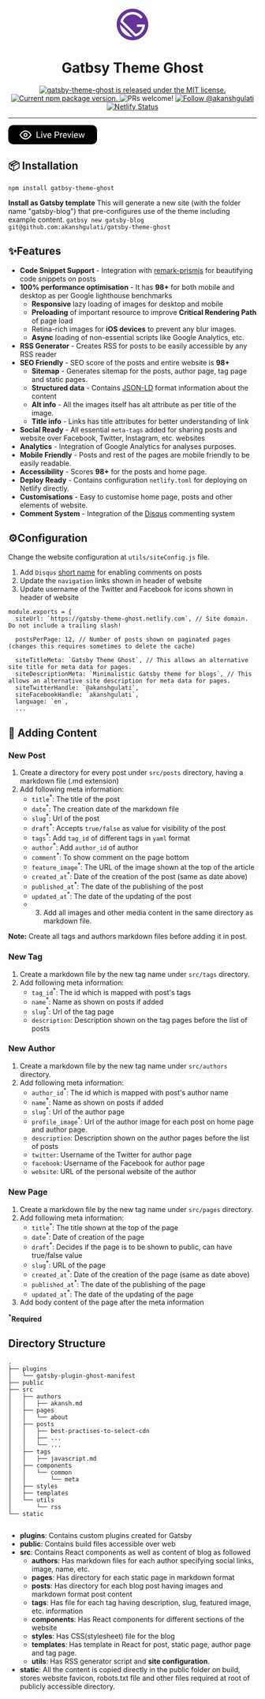 <p align="center">
<svg xmlns="http://www.w3.org/2000/svg" viewBox="0 0 28 28" focusable="false" width="64px"><title>Gatsby</title><path fill="#663399" d="M14,0C6.268,0,0,6.268,0,14s6.268,14,14,14s14-6.268,14-14S21.732,0,14,0z M6.2,21.8 C4.1,19.7,3,16.9,3,14.2L13.9,25C11.1,24.9,8.3,23.9,6.2,21.8z M16.4,24.7L3.3,11.6C4.4,6.7,8.8,3,14,3c3.7,0,6.9,1.8,8.9,4.5 l-1.5,1.3C19.7,6.5,17,5,14,5c-3.9,0-7.2,2.5-8.5,6L17,22.5c2.9-1,5.1-3.5,5.8-6.5H18v-2h7C25,19.2,21.3,23.6,16.4,24.7z"></path><g id="innards" fill="white"><path d="M6.2,21.8C4.1,19.7,3,16.9,3,14.2L13.9,25C11.1,24.9,8.3,23.9,6.2,21.8z"></path><path d="M16.4,24.7L3.3,11.6C4.4,6.7,8.8,3,14,3c3.7,0,6.9,1.8,8.9,4.5l-1.5,1.3C19.7,6.5,17,5,14,5 c-3.9,0-7.2,2.5-8.5,6L17,22.5c2.9-1,5.1-3.5,5.8-6.5H18v-2h7C25,19.2,21.3,23.6,16.4,24.7z"></path></g></svg>
</p>
<h1 align="center">
Gatbsy Theme Ghost
</h1>
<p align="center">
  <a href="https://github.com/akanshgulati/gatsby-themes-ghost/blob/master/LICENSE">
    <img src="https://img.shields.io/badge/license-MIT-blue.svg" alt="gatsby-theme-ghost is released under the MIT license." />
  </a>
  <a href="https://www.npmjs.org/package/gatsby-theme-ghost">
    <img src="https://img.shields.io/npm/v/gatsby-theme-ghost.svg" alt="Current npm package version." />
  </a>
  <img src="https://img.shields.io/badge/PRs-welcome-brightgreen.svg" alt="PRs welcome!" />
  <a href="https://twitter.com/intent/follow?screen_name=akanshgulati">
    <img src="https://img.shields.io/twitter/follow/akanshgulati.svg?label=Follow%20@akanshgulati" alt="Follow @akanshgulati" />
  </a>
  <a href="https://app.netlify.com/sites/gatsby-theme-ghost/deploys">
      <img src="https://api.netlify.com/api/v1/badges/5a4f3e8c-82cb-411d-89f1-fcfde2d3cf80/deploy-status" alt="Netlify Status" />
    </a>
</p>
<p>
<hr/>
<a href="https://gatsby-theme-ghost.netlify.com/" target="_blank">
<svg width="180" height="39" viewBox="0 0 180 39" fill="none" xmlns="http://www.w3.org/2000/svg">
<rect width="180" height="39" rx="10" fill="black"/>
<path d="M24 20C24 20 28 12 35 12C42 12 46 20 46 20C46 20 42 28 35 28C28 28 24 20 24 20Z" stroke="white" stroke-width="2" stroke-linecap="round" stroke-linejoin="round"/>
<path d="M35 23C36.6569 23 38 21.6569 38 20C38 18.3431 36.6569 17 35 17C33.3431 17 32 18.3431 32 20C32 21.6569 33.3431 23 35 23Z" stroke="white" stroke-width="2" stroke-linecap="round" stroke-linejoin="round"/>
<path d="M59.1816 24.6201H65.2461V26H57.4854V13.2031H59.1816V24.6201ZM68.6826 26H67.0566V16.4902H68.6826V26ZM66.9248 13.9678C66.9248 13.7041 67.0039 13.4814 67.1621 13.2998C67.3262 13.1182 67.5664 13.0273 67.8828 13.0273C68.1992 13.0273 68.4395 13.1182 68.6035 13.2998C68.7676 13.4814 68.8496 13.7041 68.8496 13.9678C68.8496 14.2314 68.7676 14.4512 68.6035 14.627C68.4395 14.8027 68.1992 14.8906 67.8828 14.8906C67.5664 14.8906 67.3262 14.8027 67.1621 14.627C67.0039 14.4512 66.9248 14.2314 66.9248 13.9678ZM74.4307 23.7939L76.7861 16.4902H78.4473L75.0371 26H73.7979L70.3525 16.4902H72.0137L74.4307 23.7939ZM83.835 26.1758C82.5459 26.1758 81.4971 25.7539 80.6885 24.9102C79.8799 24.0605 79.4756 22.9268 79.4756 21.5088V21.21C79.4756 20.2666 79.6543 19.4258 80.0117 18.6875C80.375 17.9434 80.8789 17.3633 81.5234 16.9473C82.1738 16.5254 82.877 16.3145 83.6328 16.3145C84.8691 16.3145 85.8301 16.7217 86.5156 17.5361C87.2012 18.3506 87.5439 19.5166 87.5439 21.0342V21.7109H81.1016C81.125 22.6484 81.3975 23.4072 81.9189 23.9873C82.4463 24.5615 83.1143 24.8486 83.9229 24.8486C84.4971 24.8486 84.9834 24.7314 85.3818 24.4971C85.7803 24.2627 86.1289 23.9521 86.4277 23.5654L87.4209 24.3389C86.624 25.5635 85.4287 26.1758 83.835 26.1758ZM83.6328 17.6504C82.9766 17.6504 82.4258 17.8906 81.9805 18.3711C81.5352 18.8457 81.2598 19.5137 81.1543 20.375H85.918V20.252C85.8711 19.4258 85.6484 18.7871 85.25 18.3359C84.8516 17.8789 84.3125 17.6504 83.6328 17.6504ZM95.8408 20.9902V26H94.1533V13.2031H98.873C100.273 13.2031 101.369 13.5605 102.16 14.2754C102.957 14.9902 103.355 15.9365 103.355 17.1143C103.355 18.3564 102.966 19.3145 102.187 19.9883C101.413 20.6562 100.303 20.9902 98.8555 20.9902H95.8408ZM95.8408 19.6104H98.873C99.7754 19.6104 100.467 19.3994 100.947 18.9775C101.428 18.5498 101.668 17.9346 101.668 17.1318C101.668 16.3701 101.428 15.7607 100.947 15.3037C100.467 14.8467 99.8076 14.6094 98.9697 14.5918H95.8408V19.6104ZM109.851 17.9492C109.604 17.9082 109.338 17.8877 109.051 17.8877C107.984 17.8877 107.261 18.3418 106.88 19.25V26H105.254V16.4902H106.836L106.862 17.5889C107.396 16.7393 108.151 16.3145 109.13 16.3145C109.446 16.3145 109.687 16.3555 109.851 16.4375V17.9492ZM115.124 26.1758C113.835 26.1758 112.786 25.7539 111.978 24.9102C111.169 24.0605 110.765 22.9268 110.765 21.5088V21.21C110.765 20.2666 110.943 19.4258 111.301 18.6875C111.664 17.9434 112.168 17.3633 112.812 16.9473C113.463 16.5254 114.166 16.3145 114.922 16.3145C116.158 16.3145 117.119 16.7217 117.805 17.5361C118.49 18.3506 118.833 19.5166 118.833 21.0342V21.7109H112.391C112.414 22.6484 112.687 23.4072 113.208 23.9873C113.735 24.5615 114.403 24.8486 115.212 24.8486C115.786 24.8486 116.272 24.7314 116.671 24.4971C117.069 24.2627 117.418 23.9521 117.717 23.5654L118.71 24.3389C117.913 25.5635 116.718 26.1758 115.124 26.1758ZM114.922 17.6504C114.266 17.6504 113.715 17.8906 113.27 18.3711C112.824 18.8457 112.549 19.5137 112.443 20.375H117.207V20.252C117.16 19.4258 116.938 18.7871 116.539 18.3359C116.141 17.8789 115.602 17.6504 114.922 17.6504ZM123.737 23.7939L126.093 16.4902H127.754L124.344 26H123.104L119.659 16.4902H121.32L123.737 23.7939ZM131.085 26H129.459V16.4902H131.085V26ZM129.327 13.9678C129.327 13.7041 129.406 13.4814 129.564 13.2998C129.729 13.1182 129.969 13.0273 130.285 13.0273C130.602 13.0273 130.842 13.1182 131.006 13.2998C131.17 13.4814 131.252 13.7041 131.252 13.9678C131.252 14.2314 131.17 14.4512 131.006 14.627C130.842 14.8027 130.602 14.8906 130.285 14.8906C129.969 14.8906 129.729 14.8027 129.564 14.627C129.406 14.4512 129.327 14.2314 129.327 13.9678ZM137.642 26.1758C136.353 26.1758 135.304 25.7539 134.495 24.9102C133.687 24.0605 133.282 22.9268 133.282 21.5088V21.21C133.282 20.2666 133.461 19.4258 133.818 18.6875C134.182 17.9434 134.686 17.3633 135.33 16.9473C135.98 16.5254 136.684 16.3145 137.439 16.3145C138.676 16.3145 139.637 16.7217 140.322 17.5361C141.008 18.3506 141.351 19.5166 141.351 21.0342V21.7109H134.908C134.932 22.6484 135.204 23.4072 135.726 23.9873C136.253 24.5615 136.921 24.8486 137.729 24.8486C138.304 24.8486 138.79 24.7314 139.188 24.4971C139.587 24.2627 139.936 23.9521 140.234 23.5654L141.228 24.3389C140.431 25.5635 139.235 26.1758 137.642 26.1758ZM137.439 17.6504C136.783 17.6504 136.232 17.8906 135.787 18.3711C135.342 18.8457 135.066 19.5137 134.961 20.375H139.725V20.252C139.678 19.4258 139.455 18.7871 139.057 18.3359C138.658 17.8789 138.119 17.6504 137.439 17.6504ZM151.66 23.7588L153.488 16.4902H155.114L152.346 26H151.027L148.716 18.793L146.466 26H145.147L142.388 16.4902H144.005L145.877 23.6094L148.092 16.4902H149.401L151.66 23.7588Z" fill="white"/>
<defs>
<linearGradient id="paint0_linear" x1="90" y1="0" x2="90" y2="39" gradientUnits="userSpaceOnUse">
<stop stop-color="#352E4E"/>
<stop offset="1" stop-color="#272334"/>
</linearGradient>
</defs>
</svg>
</a>
</p>


## 📦 Installation 

`npm install gatbsy-theme-ghost`

**Install as Gatsby template**
This will generate a new site (with the folder name "gatsby-blog") that pre-configures use of the theme including example content.
`gatbsy new gatsby-blog git@github.com:akanshgulati/gatsby-theme-ghost`

 ## ✨Features  
- **Code Snippet Support** - Integration with [remark-prismjs](https://www.gatsbyjs.org/packages/gatsby-remark-prismjs/) for beautifying code snippets on posts  
- **100% performance optimisation** -  It has **98+** for both mobile and desktop as per Google lighthouse benchmarks  
   - **Responsive** lazy loading of images for desktop and mobile  
   - **Preloading** of important resource to improve **Critical Rendering Path** of page load  
   - Retina-rich images for **iOS devices** to prevent any blur images.   
   - **Async** loading of non-essential scripts like Google Analytics, etc.  
- **RSS Generator** - Creates RSS for posts to be easily accessible by any RSS reader  
- **SEO Friendly** - SEO score of the posts and entire website is **98+**  
  - **Sitemap** - Generates sitemap for the posts, author page, tag page and static pages.  
   - **Structured data** - Contains [JSON-LD](https://developers.google.com/search/docs/guides/intro-structured-data) format information about the content  
   - **Alt info** - All the images itself has alt attribute as per title of the image.  
   - **Title info** - Links has title attributes for better understanding of link  
- **Social Ready** - All essential `meta-tags` added for sharing posts and website over Facebook, Twitter, Instagram, etc. websites  
- **Analytics** - Integration of Google Analytics for analyses purposes.  
- **Mobile Friendly** - Posts and rest of the pages are mobile friendly to be easily readable.  
- **Accessibility** - Scores **98+** for the posts and home page.  
- **Deploy Ready** - Contains configuration `netlify.toml` for deploying on Netlify directly.  
- **Customisations** - Easy to customise home page, posts and other elements of website.  
- **Comment System** - Integration of the [Disqus](https://github.com/disqus/disqus-react) commenting system  
     
## ⚙️Configuration 

Change the website configuration at `utils/siteConfig.js` file.  
   1. Add `Disqus` [short name](https://help.disqus.com/en/articles/1717111-what-s-a-shortname) for enabling comments on posts  
   2. Update the `navigation` links shown in header of website  
   3. Update username of the Twitter and Facebook for icons shown in header of website  


```JS
module.exports = {  
  siteUrl: `https://gatsby-theme-ghost.netlify.com`, // Site domain. Do not include a trailing slash!  
  
  postsPerPage: 12, // Number of posts shown on paginated pages (changes this requires sometimes to delete the cache)  
  
  siteTitleMeta: `Gatsby Theme Ghost`, // This allows an alternative site title for meta data for pages.  
  siteDescriptionMeta: `Minimalistic Gatsby theme for blogs`, // This allows an alternative site description for meta data for pages.  
  siteTwitterHandle: `@akanshgulati`,  
  siteFacebookHandle: `akanshgulati`,  
  language: `en`,
  ...
```


## 📝 Adding Content  

### New Post  
1. Create a directory for every post under `src/posts` directory, having a markdown file (.md extension)   
2. Add following meta information:  
   - `title`<sup>*</sup>: The title of the post  
   - `date`<sup>*</sup>: The creation date of the markdown file  
   - `slug`<sup>*</sup>: Url of the post  
   - `draft`<sup>*</sup>: Accepts `true/false` as value for visibility of the post  
   - `tags`<sup>*</sup>: Add `tag_id` of different tags in `yaml` format  
   - `author`<sup>*</sup>: Add `author_id` of author  
   - `comment`<sup>*</sup>: To show comment on the page bottom  
   - `feature_image`<sup>*</sup>: The URL of the image shown at the top of the article  
   - `created_at`<sup>*</sup>: Date of the creation of the post (same as date above)  
   - `published_at`<sup>*</sup>: The date of the publishing of the post  
   - `updated_at`<sup>*</sup>: The date of the updating of the post  
   - 3. Add all images and other media content in the same directory as markdown file.  
  
**Note:** Create all tags and authors markdown files before adding it in post.  
  
### New Tag  
1. Create a markdown file by the new tag name under `src/tags` directory.   
2. Add following meta information:  
   - `tag_id`<sup>*</sup>: The id which is mapped with post's tags  
   - `name`<sup>*</sup>: Name as shown on posts if added  
   - `slug`<sup>*</sup>: Url of the tag page  
   - `description`: Description shown on the tag pages before the list of posts  
  
### New Author  
1. Create a markdown file by the new tag name under `src/authors` directory.   
2. Add following meta information:  
   - `author_id`<sup>*</sup>: The id which is mapped with post's author name  
   - `name`<sup>*</sup>: Name as shown on posts if added  
   - `slug`<sup>*</sup>: Url of the author page  
   - `profile_image`<sup>*</sup>: Url of the author image for each post on home page and author page.  
   - `description`: Description shown on the author pages before the list of posts  
   - `twitter`: Username of the Twitter for author page  
   - `facebook`: Username of the Facebook for author page  
   - `website`: URL of the personal website of the author  
  
### New Page  
1. Create a markdown file by the new tag name under `src/pages` directory.   
2. Add following meta information:   
   - `title`<sup>*</sup>: The title shown at the top of the page  
   - `date`<sup>*</sup>: Date of creation of the page  
   - `draft`<sup>*</sup>: Decides if the page is to be shown to public, can have true/false value  
   - `slug`<sup>*</sup>: URL of the page  
   - `created_at`<sup>*</sup>: Date of the creation of the page (same as date above)  
   - `published_at`<sup>*</sup>: The date of the publishing of the page  
   - `updated_at`<sup>*</sup>: The date of the updating of the page  
3. Add body content of the page after the meta information  
  
  
  
**<sup>*</sup>Required**  
  
  


  
## Directory Structure 

```
.    
├── plugins    
│   └── gatsby-plugin-ghost-manifest    
├── public    
├── src  
│   ├── authors  
│   │   ├── akansh.md  
│   ├── pages    
│   │   └── about    
│   ├── posts    
│   │   ├── best-practises-to-select-cdn  
│   │   ├── ...    
│   │   └── ...   
│   ├── tags  
│   │   ├── javascript.md  
│   ├── components    
│   │   └── common    
│   │       └── meta  
│   ├── styles   
│   ├── templates    
│   └── utils    
│       └── rss    
└── static    
    
```    
- **plugins**: Contains custom plugins created for Gatsby    
- **public**: Contains build files accessible over web    
- **src**: Contains React components as well as content of blog as followed  
   - **authors**: Has markdown files for each author specifying social links, image, name, etc.  
   - **pages**: Has directory for each static page in markdown format  
   - **posts**: Has directory for each blog post having images and markdown format post content  
   - **tags**: Has file for each tag having description, slug, featured image, etc. information  
   - **components**: Has React components for different sections of the website  
   - **styles**: Has CSS(stylesheet) file for the blog  
   - **templates**: Has template in React for post, static page, author page and tag page.  
   - **utils**: Has RSS generator script and **site configuration**.  
- **static**: All the content is copied directly in the public folder on build, stores website favicon, robots.txt file and other files required at root of publicly accessible directory.
